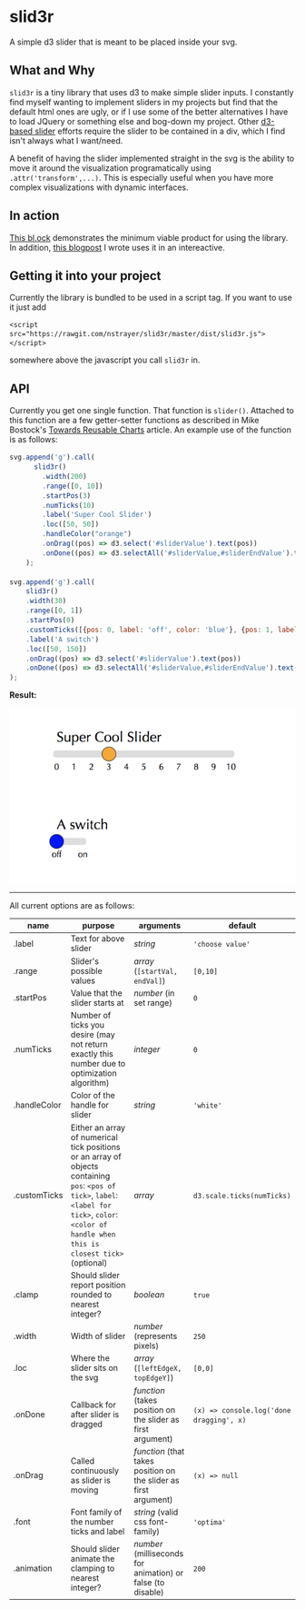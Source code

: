 # slid3r
A simple d3 slider that is meant to be placed inside your svg.

## What and Why
`slid3r` is a tiny library that uses d3 to make simple slider inputs. I constantly find myself wanting to implement sliders in
my projects but find that the default html ones are ugly, or if I use some of the better alternatives I have to load JQuery or something
else and bog-down my project. Other [d3-based slider](http://sujeetsr.github.io/d3.slider/) efforts require the slider to be contained in a div, which I find isn't always what I want/need.


A benefit of having the slider implemented straight in the svg is the ability to move it around the visualization programatically using `.attr('transform',...)`.
This is especially useful when you have more complex visualizations with dynamic interfaces.

## In action

[This bl.ock](https://bl.ocks.org/nstrayer/558a63263bd60b3a722c92a2fe338345) demonstrates the minimum viable product for using the library. In addition, [this blogpost](http://livefreeordichotomize.com/2017/08/14/the-exponential-power-series/) I wrote uses it in an intereactive.

## Getting it into your project
Currently the library is bundled to be used in a script tag. If you want to use it just add 
```
<script src="https://rawgit.com/nstrayer/slid3r/master/dist/slid3r.js"></script>
```

somewhere above the javascript you call `slid3r` in. 

## API

Currently you get one single function. That function is `slider()`. Attached to this function are a few getter-setter functions as described in Mike Bostock's [Towards Reusable Charts](https://bost.ocks.org/mike/chart/)
article. An example use of the function is as follows:

```js
svg.append('g').call(
      slid3r()
        .width(200)
        .range([0, 10])
        .startPos(3)
        .numTicks(10)
        .label('Super Cool Slider')
        .loc([50, 50])
        .handleColor("orange")
        .onDrag((pos) => d3.select('#sliderValue').text(pos))
        .onDone((pos) => d3.selectAll('#sliderValue,#sliderEndValue').text(pos))
    );

svg.append('g').call(
    slid3r()
    .width(30)
    .range([0, 1])
    .startPos(0)
    .customTicks([{pos: 0, label: 'off', color: 'blue'}, {pos: 1, label: 'on', color: 'red'}])
    .label('A switch')
    .loc([50, 150])
    .onDrag((pos) => d3.select('#sliderValue').text(pos))
    .onDone((pos) => d3.selectAll('#sliderValue,#sliderEndValue').text(pos))
);
```

__Result:__

![](images/simpleDemo.png)

---

All current options are as follows:

| name      | purpose |     arguments | default |
| --------- | ------- | ------------- | --------|
| .label    | Text for above slider | _string_ | `'choose value'` |
| .range    | Slider's possible values  | _array_ (`[startVal, endVal]`)| `[0,10]` |
| .startPos | Value that the slider starts at | _number_ (in set range) | `0` |
| .numTicks | Number of ticks you desire (may not return exactly this number due to optimization algorithm) | _integer_  | `0` |
| .handleColor | Color of the handle for slider | _string_  | `'white'` |
| .customTicks | Either an array of numerical tick positions or an array of objects containing `pos`: `<pos of tick>`, `label`: `<label for tick>`, `color`: `<color of handle when this is closest tick>` (optional) | _array_  | `d3.scale.ticks(numTicks)` |
| .clamp    | Should slider report position rounded to nearest integer? | _boolean_ | `true` |
| .width    | Width of slider  | _number_ (represents pixels) | `250` |
| .loc      | Where the slider sits on the svg | _array_ (`[leftEdgeX, topEdgeY]`) | `[0,0]` |
| .onDone   | Callback for after slider is dragged | _function_ (takes position on the slider as first argument) | `(x) => console.log('done dragging', x)` |
| .onDrag   | Called continuously as slider is moving| _function_ (that takes position on the slider as first argument) | `(x) => null` |
| .font     | Font family of the number ticks and label | _string_ (valid css font-family) | `'optima'`
| .animation | Should slider animate the clamping to nearest integer? | _number_ (milliseconds for animation) or false (to disable) | `200` |
